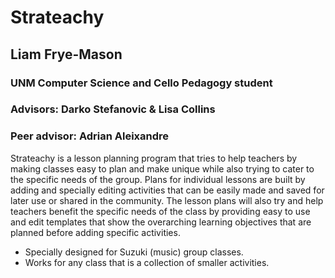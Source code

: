 # Strateachy
## Liam Frye-Mason
### UNM Computer Science and Cello Pedagogy student

### Advisors: Darko Stefanovic & Lisa Collins
### Peer advisor: Adrian Aleixandre

Strateachy is a lesson planning program that tries to help teachers by making classes easy to plan and make unique while also trying to cater to the specific needs of the group. Plans for individual lessons are built by adding and specially editing activities that can be easily made and saved for later use or shared in the community. The lesson plans will also try and help teachers benefit the specific needs of the class by providing easy to use and edit templates that show the overarching learning objectives that are planned before adding specific activities.

* Specially designed for Suzuki (music) group classes.
* Works for any class that is a collection of smaller activities.
